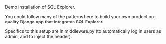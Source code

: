 Demo installation of SQL Explorer.

You could follow many of the patterns here to build your own production-quality Django app that integrates SQL Explorer.

Specifics to this setup are in middleware.py (to automatically log in users as admin, and to inject the header).